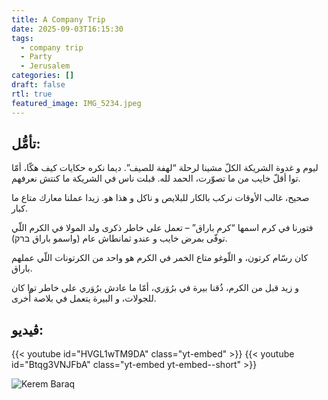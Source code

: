```yaml
---
title: A Company Trip
date: 2025-09-03T16:15:30
tags:
  - company trip
  - Party 
  - Jerusalem 
categories: []
draft: false
rtl: true
featured_image: IMG_5234.jpeg
---
```


## تأمُّل:
ليوم و غدوة الشريكة الكلّ مشينا لرحلة “لهفة للصيف”. ديما نكره حكايات كيف هكّا، أمّا توا أقلّ خايب من ما تصوّرت، الحمد لله. قبلت ناس في الشريكة ما كنتش نعرفهم.

صحيح، غالب الأوقات نركب بالكار للبلايص و ناكل و هذا هو. زيدا عملنا معارك متاع ما كبار.

فتورنا في كرم اسمها “كرم باراق” – تعمل على خاطر ذكرى ولد المولا في الكرم اللّي توفّى بمرض خايب و عندو ثمانطاش عام (واسمو باراق ברק).

كان رسّام كرتون، و اللّوغو متاع الخمر في الكرم هو واحد من الكرتونات اللّي عملهم باراق.

و زيد قبل من الكرم، ذُقنا بيرة في برُوَري، أمّا ما عادش برُوَري على خاطر توا كان للجولات، و البيرة يتعمل في بلاصة أُخرى. 

## ڤيديو:

{{< youtube id="HVGL1wTM9DA" class="yt-embed" >}}
{{< youtube id="Btqg3VNJFbA" class="yt-embed yt-embed--short" >}}

![Kerem Baraq](IMG_5215.jpeg)
